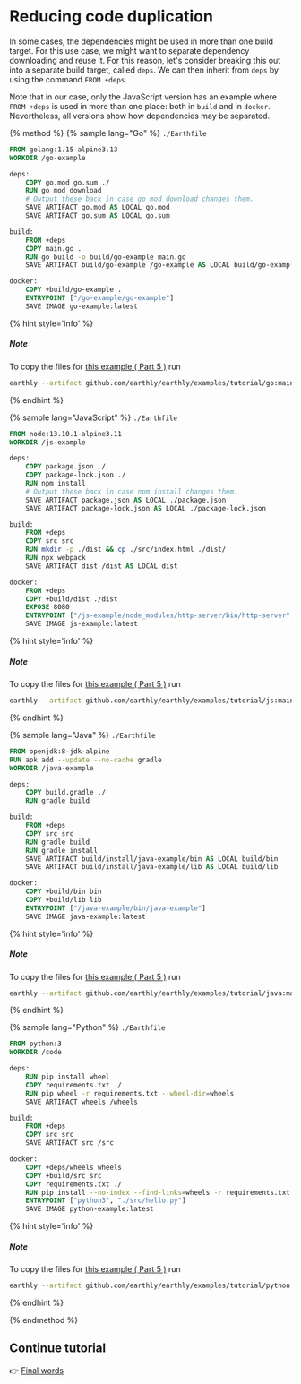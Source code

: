 # Reducing code duplication

In some cases, the dependencies might be used in more than one build target. For this use case, we might want to separate dependency downloading and reuse it. For this reason, let's consider breaking this out into a separate build target, called `deps`. We can then inherit from `deps` by using the command `FROM +deps`.

Note that in our case, only the JavaScript version has an example where `FROM +deps` is used in more than one place: both in `build` and in `docker`. Nevertheless, all versions show how dependencies may be separated.

{% method %}
{% sample lang="Go" %}
`./Earthfile`

```Dockerfile
FROM golang:1.15-alpine3.13
WORKDIR /go-example

deps:
    COPY go.mod go.sum ./
	RUN go mod download
    # Output these back in case go mod download changes them.
	SAVE ARTIFACT go.mod AS LOCAL go.mod
	SAVE ARTIFACT go.sum AS LOCAL go.sum

build:
    FROM +deps
    COPY main.go .
    RUN go build -o build/go-example main.go
    SAVE ARTIFACT build/go-example /go-example AS LOCAL build/go-example

docker:
    COPY +build/go-example .
    ENTRYPOINT ["/go-example/go-example"]
    SAVE IMAGE go-example:latest
```

{% hint style='info' %}
##### Note

To copy the files for [this example ( Part 5 )](https://github.com/earthly/earthly/tree/main/examples/tutorial/go/part5) run

```bash
earthly --artifact github.com/earthly/earthly/examples/tutorial/go:main+part5/part5 ./part5
```
{% endhint %}

{% sample lang="JavaScript" %}
`./Earthfile`

```Dockerfile
FROM node:13.10.1-alpine3.11
WORKDIR /js-example

deps:
    COPY package.json ./
    COPY package-lock.json ./
    RUN npm install
    # Output these back in case npm install changes them.
    SAVE ARTIFACT package.json AS LOCAL ./package.json
    SAVE ARTIFACT package-lock.json AS LOCAL ./package-lock.json

build:
    FROM +deps
    COPY src src
    RUN mkdir -p ./dist && cp ./src/index.html ./dist/
    RUN npx webpack
    SAVE ARTIFACT dist /dist AS LOCAL dist

docker:
    FROM +deps
    COPY +build/dist ./dist
    EXPOSE 8080
    ENTRYPOINT ["/js-example/node_modules/http-server/bin/http-server", "./dist"]
    SAVE IMAGE js-example:latest
```

{% hint style='info' %}
##### Note

To copy the files for [this example ( Part 5 )](https://github.com/earthly/earthly/tree/main/examples/tutorial/js/part5) run

```bash
earthly --artifact github.com/earthly/earthly/examples/tutorial/js:main+part5/part5 ./part5
```
{% endhint %}

{% sample lang="Java" %}
`./Earthfile`

```Dockerfile
FROM openjdk:8-jdk-alpine
RUN apk add --update --no-cache gradle
WORKDIR /java-example

deps:
    COPY build.gradle ./
    RUN gradle build

build:
    FROM +deps
    COPY src src
    RUN gradle build
    RUN gradle install
    SAVE ARTIFACT build/install/java-example/bin AS LOCAL build/bin
    SAVE ARTIFACT build/install/java-example/lib AS LOCAL build/lib

docker:
    COPY +build/bin bin
    COPY +build/lib lib
    ENTRYPOINT ["/java-example/bin/java-example"]
    SAVE IMAGE java-example:latest
```

{% hint style='info' %}
##### Note

To copy the files for [this example ( Part 5 )](https://github.com/earthly/earthly/tree/main/examples/tutorial/java/part5) run

```bash
earthly --artifact github.com/earthly/earthly/examples/tutorial/java:main+part5/part5 ./part5
```
{% endhint %}

{% sample lang="Python" %}
`./Earthfile`

```Dockerfile
FROM python:3
WORKDIR /code

deps:
    RUN pip install wheel
    COPY requirements.txt ./
    RUN pip wheel -r requirements.txt --wheel-dir=wheels
    SAVE ARTIFACT wheels /wheels

build:
    FROM +deps
    COPY src src
    SAVE ARTIFACT src /src

docker:
    COPY +deps/wheels wheels
    COPY +build/src src
    COPY requirements.txt ./
    RUN pip install --no-index --find-links=wheels -r requirements.txt
    ENTRYPOINT ["python3", "./src/hello.py"]
    SAVE IMAGE python-example:latest
```

{% hint style='info' %}
##### Note

To copy the files for [this example ( Part 5 )](https://github.com/earthly/earthly/tree/main/examples/tutorial/python/part5) run

```bash
earthly --artifact github.com/earthly/earthly/examples/tutorial/python:main+part5/part5 ./part5
```
{% endhint %}

{% endmethod %}

## Continue tutorial

👉 [Final words](./final-words.md)
